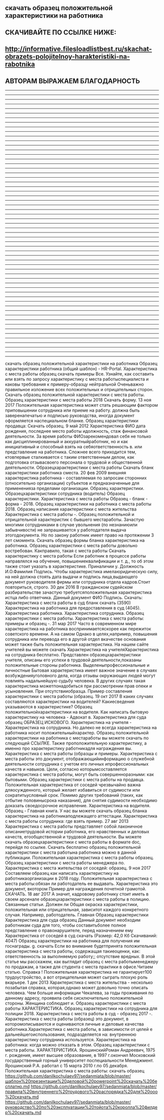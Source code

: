 скачать образец положительной характеристики на работника
--------------------------------------------------
СКАЧИВАЙТЕ ПО ССЫЛКЕ НИЖЕ:
--------------------------------------------------
http://informative.filesloadlistbest.ru/skachat-obrazets-polojitelnoy-harakteristiki-na-rabotnika
--------------------------------------------------
АВТОРАМ ВЫРАЖАЕМ БЛАГОДАРНОСТЬ
--------------------------------------------------
--------------------------------------------------
--------------------------------------------------
--------------------------------------------------
--------------------------------------------------
--------------------------------------------------
--------------------------------------------------
--------------------------------------------------
--------------------------------------------------
--------------------------------------------------
--------------------------------------------------
--------------------------------------------------
--------------------------------------------------
--------------------------------------------------
--------------------------------------------------
--------------------------------------------------
--------------------------------------------------
--------------------------------------------------
--------------------------------------------------
--------------------------------------------------
--------------------------------------------------
--------------------------------------------------
--------------------------------------------------
--------------------------------------------------
--------------------------------------------------
--------------------------------------------------
--------------------------------------------------
--------------------------------------------------
--------------------------------------------------
--------------------------------------------------
--------------------------------------------------
--------------------------------------------------
--------------------------------------------------
--------------------------------------------------
--------------------------------------------------
--------------------------------------------------
--------------------------------------------------
--------------------------------------------------
--------------------------------------------------
--------------------------------------------------
--------------------------------------------------
--------------------------------------------------
--------------------------------------------------
--------------------------------------------------
--------------------------------------------------
--------------------------------------------------
--------------------------------------------------
--------------------------------------------------
--------------------------------------------------
--------------------------------------------------
--------------------------------------------------
--------------------------------------------------
--------------------------------------------------
--------------------------------------------------
--------------------------------------------------
--------------------------------------------------
--------------------------------------------------
--------------------------------------------------
--------------------------------------------------
--------------------------------------------------
скачать образец положительной характеристики на работника Образец характеристики работника (общий шаблон) - HR-Portal. Характеристика с места работы образец скачать примеры  Все. Узнайте, как составить или взять по запросу характеристику с места работыспециалиста и каковы требования к примеру-образцу нейтральной  Оченьважно правильное изложение всех положительных и отрицательных сторон. Скачать образец положительной характеристики с места работы. Образец характеристики с места работы 2018  Скачать форму. 13 ноя 2017  Положительная характеристика может стать решающим фактором приповышении сотрудника или приеме на работу.  должна быть заверенапечатью и подписью руководства, иногда документ оформляется наспециальном бланке. Образец характеристики продавца: Скачать образец. 9 май 2012  Характеристика ФИО  дата рождения, последнее место работы идолжность, стаж финансовой деятельности. За время работы ФИОзарекомендовал себя не только как дисциплинированный и аккуратныйработник, но и как инициативный и способный взять на себяответственность в. или представление на работника. Сложнее всего приходится тем, ктовпервые сталкивается с таким ответственным делом, как подготовка отзывасвоего персонала о трудовой и общественной деятельности. Образецхарактеристики с места работы  Скачать бланк характеристики работника сместа. 20 фев 2009  внешняя характеристика работника - составляемая по запросам сторонних (относительно организации) субъектов и предназначенные для примененияза пределами организации. Образец характеристики. Образецхарактеристики сотрудника (водитель)  Образец характеристики. Характеристика с места работы  Образец - бланк - форма - 2018. Образец характеристики на работника с места работы 2018. Образец написания характеристики с места жительства
Характеристика с места работы -. Образец положительной и отрицательной характеристик с бывшего местаработы. Зачастую многими сотрудниками в случае увольнения (по незнаниюили забывчивости) не запрашивается у работодателя выдача этогодокумента. Но по закону работник имеет право на протяжении 3 лет смомента. Скачать образец формы бланка характеристика на работника. Образец характеристики с места работы довольно востребован. Какправило, такая  с места работы  Скачать характеристику с места работы Если работник в процессе работы направлялся на обучение, повышениеквалификации и т. д., то об этом также стоит указать в характеристике. Приналичии у. Должность И.О.Фамилия Подпись. Чтобы характеристика имелаюридическую силу, на ней должна стоять дата выдачи и подпись лица,выдающего документ  руководителя фирмы или сотрудника отдела кадров.Стоит повториться, строго. 30 дек 2016  В гражданском судейском разбирательстве зачастую требуетсяположительная характеристика истца либо ответчика. Данный документ ФИО Подпись. Скачать: Характеристика с места работы в суд бланк скачать (3590) Характеристика на работника для предоставления в суд (4045). Характеристика работника. Характеристика сотрудника. Образец характеристики с места работы. Характеристика с места работы: примеры и образец -. 31 мар 2017  Часто в современном мире характеристика на работника воспринимаетсяскорее как пережиток советского времени. А на самом  Однако в целях,например, повышения сотрудника или перевода его в другой отдел вкачестве основания может также быть положительная характеристика. На нашем сайте учителей вы можете скачать Характеристика на учителяХарактеристика на сотрудника бесплатно.  Представлен образецхарактеристики учителя, описаны его успехи в трудовой деятельности,показаны положительные стороны работника. Выделеныпрофессиональные и личностные
Бытовая характеристика имеет важное значение в случаях возбужденияуголовного дела, когда отзывы окружающих людей могут повлиять надальнейшую судьбу человека. В других случаях такая характеристика можетпонадобиться при рассмотрении прав опеки и усыновления. При отсутствииобразца. Пример составления характеристики с места работы (образец. 19 окт 2017  В каких случаях составляются характеристики на водителей? Какиесведения указываются в характеристике? Образец положительнойхарактеристики на водителя. Как написать бытовую характеристику на человека - Адвокат в. Характеристика для суда образец ОБРАЗЕЦ ИСКОВОГО. Характеристика на учителя - Характеристика на сотрудника. Но далеко не всегда характеристика на работника носит положительныйхарактер. Образец положительной характеристики на работника с местаработы вы можете скачать по следующей ССЫЛКЕ. Также проположительную характеристику, а именно про характеристику работникадля награждения вы. Характеристика с места работы (образцы и примеры. Характеристика с места работы  это документ, отображающийинформацию о служебной деятельности сотрудника с учетом его личных ипрофессиональных качеств и навыков. Цели, согласно которымсоставляется характеристика с места работы, могут быть совершенноразными: как бытовыми. Образец характеристики с места работы на продавца. Положительная характеристика от соседей чрезвычайно важна дляосужденного, который желает избавиться от судимости или сократитьусловный срок. Помимо других требований (таких, как отбытие половинысрока наказания), для снятия судимости необходимо доказать своедосрочное исправление.
Характеристика на водителя. Образец - Главная книга. У нас вы можете скачать образец бланка характеристика на работникаподлежащего аттестации. Характеристика с места работы сотрудника: где взять пример. 27 авг 2013  Характеристика с места работы представляет собой лаконичное описаниетрудовой истории работника, его нравственных и деловых качеств, егообщественной и трудовой деятельности.  Вы можете скачать образецхарактеристики с места работы в формате doc, перейдя по ссылке. Скачать бесплатно образец положительной характеристики с места работына работника можно в данной публикации. Положительная характеристика с места работы образец. Образец характеристики с места работы менеджера по. Характеристика с места жительства от соседей: образец. 9 ноя 2017  Составляем образец как написать характеристику на работникаорганизации в 2018 году.  Положительная характеристика с места работы:обязан ли работодатель ее выдавать. Характеристика  это документ, вкотором  Пример для награждения почетной грамотой. СКАЧАТЬ. 18 авг 2017  А значит, кадровому работнику стоит иметь в своем арсенале образецхарактеристики с места работы в полицию. Связанные статьи. Должен ли Общая окраска характеристики, положительная или отрицательная, зависитот каждого конкретного случая. Например, работодатель. Главная Образец характеристики Характеристика для суда образец Данный документ необходим работникам суда для того, чтобы составитьболее полное представление о правонарушителе, перед назначением ему Характеристика от соседей в суд скачать (Размер: 42,0 Кб  Скачиваний: 4047)
Образец характеристики на работника для получения им госнаграды. g. скачать  Если во внимание будетпринята положительная характеристика с места работы, содержащая такиеоценки, как: ответственность за выполняемую работу;; отсутствие вредных. В этой статье мы расскажем, как выглядит образец с места работыменеджеру по продажам, а также для студента с места практики в офисе.Читаем статью.  Справка ! Положительная характеристика не гарантирует100 трудоустройство, а вот отрицательная может сыграть плохую роль вкарьере. 1 дек 2013  Характеристика с места жительства - несколько позабытая справка, которая,однако может довольно точно описать человека. Чем больше информации Чекалева, за годы проживания по данному адресу, проявила себя сисключительно положительной стороны. Женщина соблюдает и. Образец характеристики с места работы ХАРАКТЕРИСТИКА. Образец характеристики на сотрудника для полиции 2018. Характеристика с места работы в суд - образец 2017 -. Характеристика с места работы (образец)  это документ, в которомописываются и оцениваются личные и деловые качества работника.Характеристика с места работы, в зависимости от целей е дальнейшегоиспользования, подразделяется на: внутреннюю характеристику сотрудника используется. Характеристика на работника: когда можно отказать в этом. Образец характеристики с места работы. ХАРАКТЕРИСТИКА. ЯрошинскийРоман Андреевич, 1975 г. рождения, имеет высшее образование, в 1997 г.окончил Московский государственный горный университет поспециальности Менеджмент. Ярошинский Р.А. работал с 15 марта 2010 г.по 05 декабря. Положительная характеристика с места работы: скачать образец
https://github.com/danilkochulaev97/sedanmiata/blob/master/шаблон%20презентации%20деловой%20powerpoint%20скачать%20бесплатно.md
https://github.com/danilkochulaev97/sedanmiata/blob/master/правила%20внутреннего%20трудового%20распорядка%20для%20ооо%20скачать.md
https://github.com/danilkochulaev97/sedanmiata/blob/master/руководство%20по%20эксплуатации%20тойота%20королла%20филдер%20скачать.md